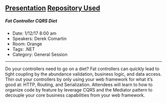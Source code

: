 [Presentation](http://www.slideshare.net/DerekComartin/fat-controller-cqrs-diet)
[Repository Used](https://github.com/dcomartin/DDD-CQRS-ES-Example)
---
##### Fat Controller CQRS Diet
* Date: 1/12/17 8:00 am
* Speakers: Derek Comartin
* Room: Orange
* Tags: .NET
* Category: General Session
---
Do your controllers need to go on a diet? Fat controllers can quickly lead to tight coupling by the abundance validation, business logic, and data access. Thin out your controllers by only using your web framework for what it’s good at: HTTP, Routing, and Serialization. Attendees will learn to how to organize code by feature by leverage CQRS and the Mediator pattern to decouple your core business capabilities from your web framework.
